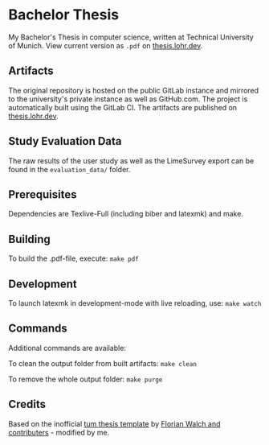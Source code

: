 # Bachelor Thesis

My Bachelor's Thesis in computer science, written at Technical University of Munich.
View current version as `.pdf` on [thesis.lohr.dev](https://thesis.lohr.dev/).

## Artifacts

The original repository is hosted on the public GitLab instance and mirrored to the university's private instance as well as GitHub.com.
The project is automatically built using the GitLab CI. The artifacts are published on [thesis.lohr.dev](https://thesis.lohr.dev/).

## Study Evaluation Data

The raw results of the user study as well as the LimeSurvey export can be found in the `evaluation_data/` folder.

## Prerequisites

Dependencies are Texlive-Full (including biber and latexmk) and make.

## Building

To build the .pdf-file, execute:
`make pdf`

## Development

To launch latexmk in development-mode with live reloading, use:
`make watch`

## Commands

Additional commands are available:

To clean the output folder from built artifacts:
`make clean`

To remove the whole output folder:
`make purge`

## Credits

Based on the inofficial [tum thesis template](https://github.com/fwalch/tum-thesis-latex) by [Florian Walch and contributers](https://github.com/fwalch/tum-thesis-latex/graphs/contributors) - modified by me.
